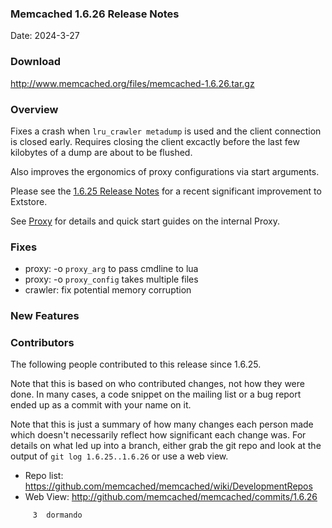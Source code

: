### Memcached 1.6.26 Release Notes

Date: 2024-3-27

### Download

http://www.memcached.org/files/memcached-1.6.26.tar.gz

### Overview

Fixes a crash when `lru_crawler metadump` is used and the client connection is
closed early. Requires closing the client excactly before the last few
kilobytes of a dump are about to be flushed.

Also improves the ergonomics of proxy configurations via start arguments.

Please see the [1.6.25 Release Notes](/ReleaseNotes1625) for a recent
significant improvement to Extstore.

See [Proxy](/Proxy) for details and quick start guides on the internal Proxy.

### Fixes

  * proxy: -o `proxy_arg` to pass cmdline to lua
  * proxy: -o `proxy_config` takes multiple files
  * crawler: fix potential memory corruption

### New Features


### Contributors

The following people contributed to this release since 1.6.25.

Note that this is based on who contributed changes, not how they were
done.  In many cases, a code snippet on the mailing list or a bug
report ended up as a commit with your name on it.

Note that this is just a summary of how many changes each person made
which doesn't necessarily reflect how significant each change was.
For details on what led up into a branch, either grab the git repo and
look at the output of `git log 1.6.25..1.6.26` or use a web view.

  * Repo list: https://github.com/memcached/memcached/wiki/DevelopmentRepos
  * Web View: http://github.com/memcached/memcached/commits/1.6.26

```
     3	dormando

```
